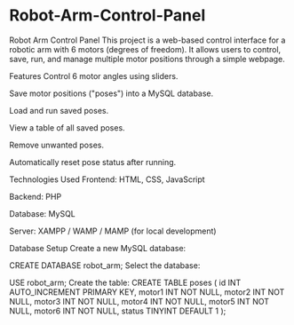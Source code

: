 # Robot-Arm-Control-Panel

Robot Arm Control Panel
This project is a web-based control interface for a robotic arm with 6 motors (degrees of freedom). It allows users to control, save, run, and manage multiple motor positions through a simple webpage.

Features
Control 6 motor angles using sliders.

Save motor positions ("poses") into a MySQL database.

Load and run saved poses.

View a table of all saved poses.

Remove unwanted poses.

Automatically reset pose status after running.

Technologies Used
Frontend: HTML, CSS, JavaScript

Backend: PHP

Database: MySQL

Server: XAMPP / WAMP / MAMP (for local development)

Database Setup
Create a new MySQL database:

CREATE DATABASE robot_arm;
Select the database:

USE robot_arm;
Create the table:
CREATE TABLE poses (
    id INT AUTO_INCREMENT PRIMARY KEY,
    motor1 INT NOT NULL,
    motor2 INT NOT NULL,
    motor3 INT NOT NULL,
    motor4 INT NOT NULL,
    motor5 INT NOT NULL,
    motor6 INT NOT NULL,
    status TINYINT DEFAULT 1
);
